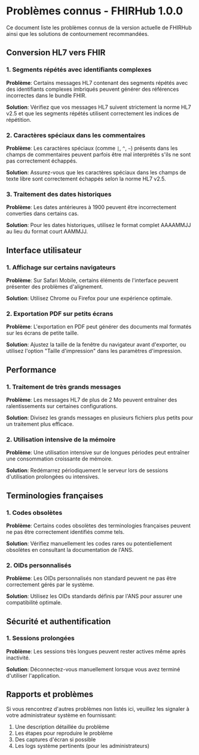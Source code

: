 # Problèmes connus - FHIRHub 1.0.0

Ce document liste les problèmes connus de la version actuelle de FHIRHub ainsi que les solutions de contournement recommandées.

## Conversion HL7 vers FHIR

### 1. Segments répétés avec identifiants complexes

**Problème**: Certains messages HL7 contenant des segments répétés avec des identifiants complexes imbriqués peuvent générer des références incorrectes dans le bundle FHIR.

**Solution**: Vérifiez que vos messages HL7 suivent strictement la norme HL7 v2.5 et que les segments répétés utilisent correctement les indices de répétition.

### 2. Caractères spéciaux dans les commentaires

**Problème**: Les caractères spéciaux (comme `|`, `^`, `~`) présents dans les champs de commentaires peuvent parfois être mal interprétés s'ils ne sont pas correctement échappés.

**Solution**: Assurez-vous que les caractères spéciaux dans les champs de texte libre sont correctement échappés selon la norme HL7 v2.5.

### 3. Traitement des dates historiques

**Problème**: Les dates antérieures à 1900 peuvent être incorrectement converties dans certains cas.

**Solution**: Pour les dates historiques, utilisez le format complet AAAAMMJJ au lieu du format court AAMMJJ.

## Interface utilisateur

### 1. Affichage sur certains navigateurs

**Problème**: Sur Safari Mobile, certains éléments de l'interface peuvent présenter des problèmes d'alignement.

**Solution**: Utilisez Chrome ou Firefox pour une expérience optimale.

### 2. Exportation PDF sur petits écrans

**Problème**: L'exportation en PDF peut générer des documents mal formatés sur les écrans de petite taille.

**Solution**: Ajustez la taille de la fenêtre du navigateur avant d'exporter, ou utilisez l'option "Taille d'impression" dans les paramètres d'impression.

## Performance

### 1. Traitement de très grands messages

**Problème**: Les messages HL7 de plus de 2 Mo peuvent entraîner des ralentissements sur certaines configurations.

**Solution**: Divisez les grands messages en plusieurs fichiers plus petits pour un traitement plus efficace.

### 2. Utilisation intensive de la mémoire

**Problème**: Une utilisation intensive sur de longues périodes peut entraîner une consommation croissante de mémoire.

**Solution**: Redémarrez périodiquement le serveur lors de sessions d'utilisation prolongées ou intensives.

## Terminologies françaises

### 1. Codes obsolètes

**Problème**: Certains codes obsolètes des terminologies françaises peuvent ne pas être correctement identifiés comme tels.

**Solution**: Vérifiez manuellement les codes rares ou potentiellement obsolètes en consultant la documentation de l'ANS.

### 2. OIDs personnalisés

**Problème**: Les OIDs personnalisés non standard peuvent ne pas être correctement gérés par le système.

**Solution**: Utilisez les OIDs standards définis par l'ANS pour assurer une compatibilité optimale.

## Sécurité et authentification

### 1. Sessions prolongées

**Problème**: Les sessions très longues peuvent rester actives même après inactivité.

**Solution**: Déconnectez-vous manuellement lorsque vous avez terminé d'utiliser l'application.

## Rapports et problèmes

Si vous rencontrez d'autres problèmes non listés ici, veuillez les signaler à votre administrateur système en fournissant:

1. Une description détaillée du problème
2. Les étapes pour reproduire le problème
3. Des captures d'écran si possible
4. Les logs système pertinents (pour les administrateurs)